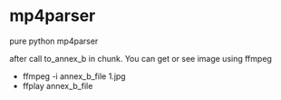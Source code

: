 # mp4parser
pure python mp4parser

after call to_annex_b in chunk.
You can get or see image using ffmpeg 

* ffmpeg -i annex_b_file 1.jpg
* ffplay annex_b_file
